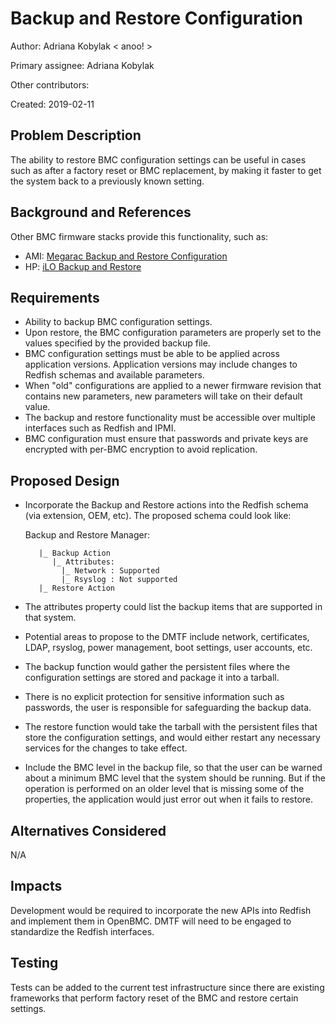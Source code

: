 # Backup and Restore Configuration

Author: Adriana Kobylak < anoo! >

Primary assignee: Adriana Kobylak

Other contributors:

Created: 2019-02-11

## Problem Description
The ability to restore BMC configuration settings can be useful in cases such
as after a factory reset or BMC replacement, by making it faster to get the
system back to a previously known setting.

## Background and References
Other BMC firmware stacks provide this functionality, such as:

- AMI: [Megarac Backup and Restore Configuration](ftp://ftp.tyan.com/doc/Habanero_BMC_Configuration_Guide_v1.0_for_Channel.pdf)
- HP: [iLO Backup and Restore](https://github.com/HewlettPackard/ilo-rest-api-docs/blob/master/source/includes/_ilo5_backupandrestore.md)

## Requirements
- Ability to backup BMC configuration settings.
- Upon restore, the BMC configuration parameters are properly set to the values
specified by the provided backup file.
- BMC configuration settings must be able to be applied across application
versions. Application versions may include changes to Redfish schemas and
available parameters.
- When "old" configurations are applied to a newer firmware revision that
contains new parameters, new parameters will take on their default value.
- The backup and restore functionality must be accessible over multiple
interfaces such as Redfish and IPMI.
- BMC configuration must ensure that passwords and private keys are encrypted
with per-BMC encryption to avoid replication.

## Proposed Design
- Incorporate the Backup and Restore actions into the Redfish schema (via
extension, OEM, etc). The proposed schema could look like:

    Backup and Restore Manager:

         |_ Backup Action
            |_ Attributes:
              |_ Network : Supported
              |_ Rsyslog : Not supported
         |_ Restore Action

- The attributes property could list the backup items that are supported in
that system.
- Potential areas to propose to the DMTF include network, certificates, LDAP,
rsyslog, power management, boot settings, user accounts, etc.
- The backup function would gather the persistent files where the configuration
settings are stored and package it into a tarball.
- There is no explicit protection for sensitive information such as passwords,
the user is responsible for safeguarding the backup data.
- The restore function would take the tarball with the persistent files that
store the configuration settings, and would either restart any necessary services
for the changes to take effect.
- Include the BMC level in the backup file, so that the user can be warned
about a minimum BMC level that the system should be running. But if the
operation is performed on an older level that is missing some of the properties,
the application would just error out when it fails to restore.

## Alternatives Considered
N/A

## Impacts
Development would be required to incorporate the new APIs into Redfish and
implement them in OpenBMC.
DMTF will need to be engaged to standardize the Redfish interfaces.

## Testing
Tests can be added to the current test infrastructure since there are
existing frameworks that perform factory reset of the BMC and restore
certain settings.
